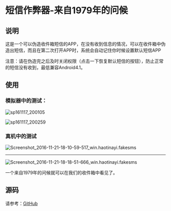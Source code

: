# 短信作弊器-来自1979年的问候



## 说明

这是一个可以伪造收件箱短信的APP，在没有收到信息的情况，可以在收件箱中伪造出短信，而且在第二次打开APP时，系统会自动记住你时候设置默认短信APP

注意：请在伪造完之后及时关闭权限（点击一下恢复默认短信的按钮），防止正常的短信没有收到，最低兼容Android4.1。

## 使用

### 模拟器中的测试：

![sp161117_200105](http://oaxelf1sk.bkt.clouddn.com/sp161117_200105.png)

![sp161117_200259](http://oaxelf1sk.bkt.clouddn.com/sp161117_200259.png)

### 真机中的测试

![Screenshot_2016-11-21-18-10-59-517_win.haotinayi.fakesms](http://oaxelf1sk.bkt.clouddn.com/Screenshot_2016-11-21-18-10-59-517_win.haotinayi.fakesms.png)

---------------

![Screenshot_2016-11-21-18-18-51-666_win.haotinayi.fakesms](http://oaxelf1sk.bkt.clouddn.com/Screenshot_2016-11-21-18-18-51-666_win.haotinayi.fakesms.png)



一个来自1979年的问候就可以在我们的收件箱中看见了。

## 源码

请参考：[GitHub](https://github.com/HaoTianYi/FakeSms)







